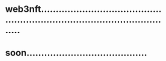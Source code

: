 # web3nft...................................................................................................
# soon.........................................
